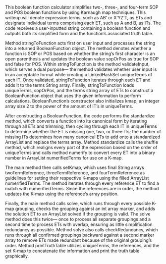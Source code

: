 This boolean function calculator simplifies two-, three-, and four-term SOP and POS boolean functions by using Karnaugh map techniques. This writeup will denote expression terms, such as AB’ or X’YZ’T, as ETs and designate individual terms comprising each ET, such as A and B, as ITs. The code receives a user-inputted string containing a boolean function and outputs both its simplified form and the function’s associated truth table.

Method stringToFunction acts first on user input and processes the string into a returned  BooleanFunction object. The method denotes whether a function is SOP or POS based on whether the string’s first character is an open parenthesis and updates the boolean value sopOrPos as true for SOP and false for POS. Within stringToFunction is the method validateInput, which serves a dual purpose— the method validates whether user input is in an acceptable format while creating a LinkedHashSet uniqueTerms of each IT. Once validated, stringToFunction iterates through each ET and adds it to the terms String array. Finally, stringToFunction loads uniqueTerms, sopOrPos, and the terms string array of ETs to construct a BooleanFunction object that uses the given information to perform calculations. BooleanFunction’s constructor also initializes kmap, an integer array size 2 to the power of the amount of IT’s in uniqueTerms.
 
After constructing a BooleanFunction, the code performs the standardize method, which converts a function into its canonical form by iterating through all ETs and trimming, then cycling through each IT in uniqueTerms to determine whether the ET is missing one, two, or three ITs; the number of missing ITs determines how many canonical ETs to add onto a standardized ArrayList and replace the terms array. Method standardize calls the shuffle method, which realigns every part of the expression based on the order of uniqueTerms and calls method numerify to convert every ET into a binary number in ArrayList numerifiedTerms for use on a K-map. 
 
The main method then calls setKmap, which uses final String arrays twoTermReference, threeTermReference, and fourTermReference as guidelines for setting their respective K-maps using the filled ArrayList numerifiedTerms. The method iterates through every reference ET to find a match with numerifiedTerms. Since the references are in order, the method updates the K-map using the reference’s array position.
 
Finally, the main method calls solve, which runs through every possible K-map grouping, checks the grouping against an int array marker, and adds the solution ET to an ArrayList solved if the grouping is valid. The solve method does this twice— once to process all separate groupings and a second time to process ETs with overlap, ensuring as little simplification redundancy as possible. Method solve also calls checkRedundancy, which runs through all confirmed groupings backward against a second marker array to remove ETs made redundant because of the original grouping’s order. Method printTruthTable utilizes uniqueTerms, the references, and the set K-map to concatenate the information and print the truth table graphically.
